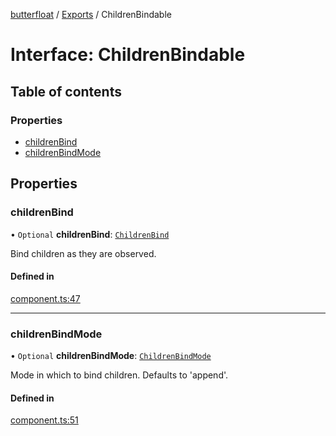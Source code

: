 [butterfloat](../README.md) / [Exports](../modules.md) / ChildrenBindable

# Interface: ChildrenBindable

## Table of contents

### Properties

- [childrenBind](ChildrenBindable.md#childrenbind)
- [childrenBindMode](ChildrenBindable.md#childrenbindmode)

## Properties

### childrenBind

• `Optional` **childrenBind**: [`ChildrenBind`](../modules.md#childrenbind)

Bind children as they are observed.

#### Defined in

[component.ts:47](https://github.com/WorldMaker/butterfloat/blob/65246bd/component.ts#L47)

___

### childrenBindMode

• `Optional` **childrenBindMode**: [`ChildrenBindMode`](../modules.md#childrenbindmode)

Mode in which to bind children. Defaults to 'append'.

#### Defined in

[component.ts:51](https://github.com/WorldMaker/butterfloat/blob/65246bd/component.ts#L51)
